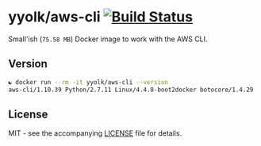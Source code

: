 # yyolk/aws-cli [![Build Status](https://travis-ci.org/yyolk/docker-aws-cli.svg?branch=master)](https://travis-ci.org/yyolk/docker-aws-cli)

Small'ish (`75.58 MB`) Docker image to work with the AWS CLI.

## Version

```bash
☯ docker run --rm -it yyolk/aws-cli --version
aws-cli/1.10.39 Python/2.7.11 Linux/4.4.8-boot2docker botocore/1.4.29
```

## License

MIT - see the accompanying [LICENSE](LICENSE) file for details.
